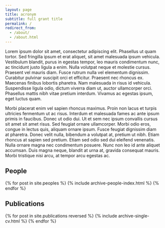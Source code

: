 ```yaml
---
layout: page
title: acronym
subtitle: full grant title
permalink: /
redirect_from:
  - /about/
  - /about.html
---
```



Lorem ipsum dolor sit amet, consectetur adipiscing elit. Phasellus ut quam
tortor. Sed fringilla ipsum et erat aliquet, sit amet malesuada ipsum
vehicula. Vestibulum blandit, purus in egestas tempor, leo mauris condimentum
nunc, ac tincidunt justo ligula a enim. Nulla volutpat neque et molestie
cursus. Praesent vel mauris diam. Fusce rutrum nulla vel elementum dignissim.
Curabitur pulvinar suscipit orci et efficitur. Praesent nec rhoncus ex.
Maecenas finibus lobortis pharetra. Nam malesuada in risus id vehicula.
Suspendisse ligula odio, dictum viverra diam ut, auctor ullamcorper orci.
Phasellus mattis nibh vitae pretium interdum. Vivamus ac egestas ipsum, eget
luctus quam.

Morbi placerat enim vel sapien rhoncus maximus. Proin non lacus et turpis
ultricies fermentum ut ac risus. Interdum et malesuada fames ac ante ipsum
primis in faucibus. Donec ut odio dui. Ut et sem nec ipsum convallis cursus
sit amet sit amet risus. Sed feugiat ornare ullamcorper. Morbi odio eros,
congue in lectus quis, aliquam ornare ipsum. Fusce feugiat dignissim diam at
pharetra. Donec velit nulla, bibendum a volutpat at, pretium ut nibh. Etiam
rhoncus at sapien sed pretium. Etiam sed odio sed dui eleifend venenatis.
Nulla ornare magna nec condimentum posuere. Nunc non leo id ante aliquet
accumsan. Duis magna neque, blandit at urna at, gravida consequat mauris.
Morbi tristique nisi arcu, at tempor arcu egestas ac.

## People

<div class="block">
{% for post in site.peoples %}
    {% include archive-people-index.html %}
{% endfor %}

<br />
  
</div>




## Publications

<div class="block">

{% for post in site.publications reversed %}
    {% include archive-single-cv.html %}
{% endfor %}
</div>

